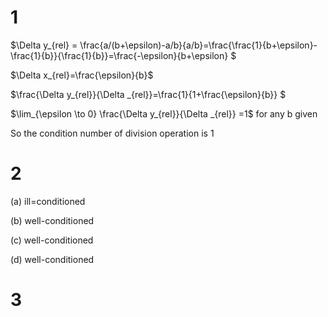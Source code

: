 # 1

$\Delta y_{rel} = \frac{a/(b+\epsilon)-a/b}{a/b}=\frac{\frac{1}{b+\epsilon}-\frac{1}{b}}{\frac{1}{b}}=\frac{-\epsilon}{b+\epsilon}
$

$\Delta x_{rel}=\frac{\epsilon}{b}$

$\frac{\Delta y_{rel}}{\Delta _{rel}}=\frac{1}{1+\frac{\epsilon}{b}} $

$\lim_{\epsilon \to 0} \frac{\Delta y_{rel}}{\Delta _{rel}} =1$ for any b given

So the condition number of division operation is 1

# 2

(a)  ill=conditioned

(b) well-conditioned

(c) well-conditioned

(d) well-conditioned

# 3

